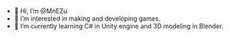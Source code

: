 - 👋 Hi, I’m @MnEZu
- 👀 I’m interested in making and developing games.
- 🌱 I’m currently learning C# in Unity engine and 3D modeling in Blender.

<!---
MnEZu/MnEZu is a ✨ special ✨ repository because its `README.md` (this file) appears on your GitHub profile.
You can click the Preview link to take a look at your changes.
--->
